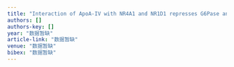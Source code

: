 ```yaml
---
title: "Interaction of ApoA-IV with NR4A1 and NR1D1 represses G6Pase and PEPCK transcription: nuclear receptor-mediated downregulation of hepatic gluconeogenesis in mice and a human …"
authors: []
authors-key: []
year: "数据暂缺"
article-link: "数据暂缺"
venue: "数据暂缺"
bibex: "数据暂缺"
---
```

